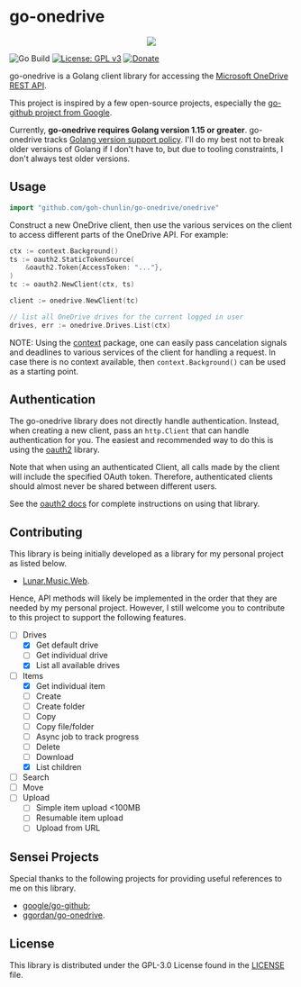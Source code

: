 # go-onedrive

<div align="center">
    <img src="https://gclstorage.blob.core.windows.net/images/go-onedrive-banner.png" />
</div>

![Go Build](https://github.com/goh-chunlin/go-onedrive/workflows/Go%20Build/badge.svg?branch=main)
[![License: GPL v3](https://img.shields.io/badge/License-GPLv3-blue.svg)](https://www.gnu.org/licenses/gpl-3.0)
[![Donate](https://img.shields.io/badge/$-donate-ff69b4.svg)](https://www.buymeacoffee.com/chunlin)

go-onedrive is a Golang client library for accessing the [Microsoft OneDrive REST API](https://docs.microsoft.com/en-us/onedrive/developer/rest-api/?view=odsp-graph-online).

This project is inspired by a few open-source projects, especially the [go-github project from Google](https://github.com/google/go-github).

Currently, **go-onedrive requires Golang version 1.15 or greater**.  go-onedrive tracks [Golang version support policy](https://golang.org/doc/devel/release.html#policy). I'll do my best not to break older versions of Golang if I don't have to, but due to tooling constraints, I don't always test older versions.

## Usage ##

```go
import "github.com/goh-chunlin/go-onedrive/onedrive"
```

Construct a new OneDrive client, then use the various services on the client to access different parts of the OneDrive API. For example:

```go
ctx := context.Background()
ts := oauth2.StaticTokenSource(
	&oauth2.Token{AccessToken: "..."},
)
tc := oauth2.NewClient(ctx, ts)

client := onedrive.NewClient(tc)

// list all OneDrive drives for the current logged in user
drives, err := onedrive.Drives.List(ctx)
```

NOTE: Using the [context](https://godoc.org/context) package, one can easily pass cancelation signals and deadlines to various services of the client for handling a request. In case there is no context available, then `context.Background()` can be used as a starting point.

## Authentication ##

The go-onedrive library does not directly handle authentication. Instead, when creating a new client, pass an `http.Client` that can handle authentication for you. The easiest and recommended way to do this is using the [oauth2](https://github.com/golang/oauth2)
library.

Note that when using an authenticated Client, all calls made by the client will
include the specified OAuth token. Therefore, authenticated clients should
almost never be shared between different users.

See the [oauth2 docs](https://godoc.org/golang.org/x/oauth2) for complete instructions on using that library.

## Contributing ##

This library is being initially developed as a library for my personal project as listed below.
- [Lunar.Music.Web](https://github.com/goh-chunlin/Lunar.Music.Web).

Hence, API methods will likely be implemented in the order that they are needed by my personal project. However, I still welcome you to contribute to this project to support the following features.

- [ ] Drives
	- [x] Get default drive
	- [ ] Get individual drive
	- [x] List all available drives
- [ ] Items
	- [x] Get individual item
	- [ ] Create
	- [ ] Create folder
	- [ ] Copy
	- [ ] Copy file/folder
	- [ ] Async job to track progress
	- [ ] Delete
	- [ ] Download
	- [x] List children
- [ ] Search
- [ ] Move
- [ ] Upload
	- [ ] Simple item upload <100MB
	- [ ] Resumable item upload
	- [ ] Upload from URL

## Sensei Projects ##

Special thanks to the following projects for providing useful references to me on this library.
- [google/go-github](https://github.com/google/go-github);
- [ggordan/go-onedrive](https://github.com/ggordan/go-onedrive).

## License ##

This library is distributed under the GPL-3.0 License found in the [LICENSE](./LICENSE) file.

